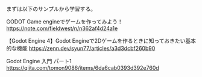 まずは以下のサンプルから学習する。

GODOT Game engineでゲームを作ってみよう！
https://note.com/fieldwest/n/n362af4d24a1e

【Godot Engine 4】Godot Engineで2Dゲームを作るときに知っておきたい基本的な機能
https://zenn.dev/syun77/articles/a3d3dcbf260b90

Godot Engine 入門 パート1
https://qiita.com/tomon9086/items/6da6cab0393d392e760d

